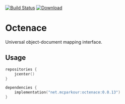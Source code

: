 [![Build Status](https://travis-ci.org/mcparkournet/octenace.svg?branch=master)](https://travis-ci.org/mcparkournet/octenace)
[![Download](https://api.bintray.com/packages/mcparkour/maven-public/octenace/images/download.svg)](https://bintray.com/mcparkour/maven-public/octenace/_latestVersion)

# Octenace

Universal object-document mapping interface.

## Usage

```kotlin
repositories {
    jcenter()
}

dependencies {
    implementation("net.mcparkour:octenace:0.0.13")
}
```
